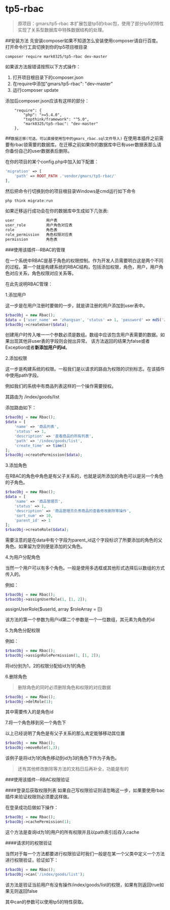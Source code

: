 # tp5-rbac
>原项目：gmars/tp5-rbac
>本扩展包是tp5的rbac包，使用了部分tp5的特性实现了关系型数据库中特殊数据结构的处理。

##安装方法
先安装composer如果不知道怎么安装使用composer请自行百度。
打开命令行工具切换到你的tp5项目根目录

```
composer require mark0325/tp5-rbac dev-master
```
如果该方法报错请按照以下方式操作：

1. 打开项目根目录下的composer.json
2. 在require中添加"gmars/tp5-rbac": "dev-master"
3. 运行composer update

添加后composer.json应该有这样的部分：

```
    "require": {
        "php": ">=5.4.0",
        "topthink/framework": "^5.0",
        "mark0325/tp5-rbac": "dev-master"
    },
```
##`数据迁移(可选，可以直接使用包中的gmars_rbac.sql文件导入)`
在使用本插件之前需要有rbac锁需要的数据库。在迁移之前如果你的数据库中已有user数据表那么请你备份自己的user数据表后删除。

在你的项目的某个config.php中加入如下配置：
```php
'migration' => [
    'path' => ROOT_PATH .'vendor/gmars/tp5-rbac/'
],
```
然后把命令行切换到你的项目根目录Windows是cmd运行如下命令

```php
php think migrate:run
```
如果迁移运行成功会在你的数据库中生成如下几张表:
```php
user              用户表
user_role         用户角色对应表
role              角色表
role_permission   角色权限对应表
permission        角色表
```
###使用该插件--RBAC的管理

在一个系统中RBAC是基于角色的权限控制。作为开发人员需要明白这是两个不同的过程。第一个就是构建系统的RBAC结构，包括添加权限，角色，用户，用户角色对应关系，角色权限对应关系等。

在此先说明RBAC管理：

1.添加用户

这一步是在用户注册时要做的一步，就是讲注册的用户添加到user表中。

```php
$rbacObj = new Rbac();
$data = ['user_name' => 'zhangsan', 'status' => 1, 'password' => md5('zhangsan')];
$rbacObj->createUser($data);
```
创建用户时传入唯一一个参数必须是数组。数组中应该包含用户表需要的数据。如果出现其他非user表的字段则会抛出异常。
该方法返回的结果为false或者Exception或者**新添加用户的id**。

2.添加权限

这一步是构建系统的权限。一般我们是以请求的路由为权限的识别标志。在该插件中使用path字段。

例如我们的系统中有商品列表这样的一个操作需要授权。

其路由为  /index/goods/list

添加路由如下：
```php
$rbacObj = new Rbac();
$data = [
    'name' => '商品列表',
    'status' => 1,
    'description' => '查看商品的所有列表',
    'path' => '/index/goods/list',
    'create_time' => time()
];
$rbacObj->createPermission($data);
```
3.添加角色

在RBAC的角色中角色是有父子关系的，也就是说所添加的角色可以是另一个角色的子角色。

```php
$rbacObj = new Rbac();
$data = [
    'name' => '商品管理员',
    'status' => 1,
    'description' => '商品管理员负责商品的查看修改删除等操作',
    'sort_num' => 10,
    'parent_id' => 1
];
$rbacObj->createRole($data);
```

需要注意的是在data中有个字段为parent_id这个字段标识了所要添加的角色的父角色。如果留为空则便是添加的父角色。

4.为用户分配角色

当然一个用户可以有多个角色。一般是使用多选框或其他形式选择后以数组的方式传入的。

例如：

```php
$rbacObj = new Rbac();
$rbacObj->assignUserRole(1, [1, 2]);
```

assignUserRole($userId, array $roleArray = [])

该方法的第一个参数为用户id第二个参数是一个一位数组，其元素为角色的id

5.为角色分配权限

例如：
```php
$rbacObj = new Rbac();
$rbacObj->assignRolePermission(1, [1, 2]);
```
将id分别为1，2的权限分配给id为1的角色

6.删除角色
>删除角色的同时必须删除角色和权限的对应数据

```php
$rbacObj = new Rbac();
$rbacObj->delRole(1);
```
其中需要传入的是角色id

7.将一个角色移到另一个角色下

以上已经说明了角色是有父子关系的那么肯定能够移动其位置

```php
$rbacObj = new Rbac();
$rbacObj->moveRole(1,3);
```
该例子是将id为1的角色移动到id为3的角色下作为子角色。

>还有其他修改删除等方法的文档日后再补全，功能是有的

###使用该插件--RBAC权限验证

####登录后获取权限列表
如果自己写权限验证则请忽略这一步，如果要使用rbac插件来验证权限则必须要这样做。

在登录成功后做如下操作：

```php
$rbacObj = new Rbac();
$rbacObj->cachePermission(1);
```
这个方法是查询id为1的用户的所有权限并且以path索引后存入cache

####请求时的权限验证

当然对于每一个方法都要进行权限验证时我们一般是在某一个父类中定义一个方法进行权限验证，验证如下：

```php
$rbacObj = new Rbac();
$rbacObj->can('/index/goods/list');
```

该方法是验证当前用户有没有操作/index/goods/list的权限，如果有则返回true如果无则返回false

其中can的参数可以使用tp5的特性获取。
